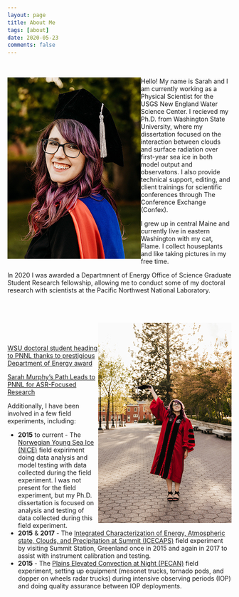 ```yaml
---
layout: page
title: About Me
tags: [about]
date: 2020-05-23
comments: false
---
```

<br><br>
<img src = "Sarah2023-1699.jpeg" align = "left">
Hello! My name is Sarah and I am currently working as a Physical Scientist for the USGS New England Water Science Center. I recieved my Ph.D. from Washington State University, where my dissertation focused on the interaction between clouds and surface radiation over first-year sea ice in both model output and observatons. I also provide technical support, editing, and client trainings for scientific conferences through The Conference Exchange (Confex).

I grew up in central Maine and currently live in eastern Washington with my cat, Flame. I collect houseplants and like taking pictures in my free time.

In 2020 I was awarded a Departmnent of Energy Office of Science Graduate Student Research fellowship, allowing me to conduct some of my doctoral research with scientists at the Pacific Northwest National Laboratory.

<br><br><br>
<img src = "Sarah2023-1738.jpeg" align = "right">
<br><br>

[WSU doctoral student heading to PNNL thanks to prestigious Department of Energy award](https://news.wsu.edu/2020/05/12/wsu-doctoral-student-heading-pnnl-thanks-prestigious-department-energy-award/)

[Sarah Murphy’s Path Leads to PNNL for ASR-Focused Research](https://asr.science.energy.gov/news/program-news/post/12974)

Additionally, I have been involved in a few field experiments, including:
- **2015** to current - The <a href="https://www.npolar.no/en/projects/n-ice2015/">Norwegian Young Sea Ice (NICE)</a> field expiriment doing data analysis and model testing with data collected during the field experiment. I was not present for the field experiment, but my Ph.D. dissertation is focused on analysis and testing of data collected during this field experiment.
- **2015** & **2017** - The <a href="https://labs.wsu.edu/lar-sensing/icecaps-experiment/">Integrated Characterization of Energy, Atmospheric state, Clouds, and Precipitation at Summit (ICECAPS)</a> field experiment by visiting Summit Station, Greenland once in 2015 and again in 2017 to assist with instrument calibration and testing.
- **2015** - The <a href="https://www.nssl.noaa.gov/projects/pecan/#:~:text=Plains%20Elevated%20Convection%20At%20Night%20(PECAN)%20is%20a%20large%2C,1%20to%20July%2015%2C%202015.">Plains Elevated Convection at Night (PECAN)</a> field experiment, setting up equipment (mesonet trucks, tornado pods, and dopper on wheels radar trucks) during intensive observing periods (IOP) and doing quality assurance between IOP deployments.

<br><br>


